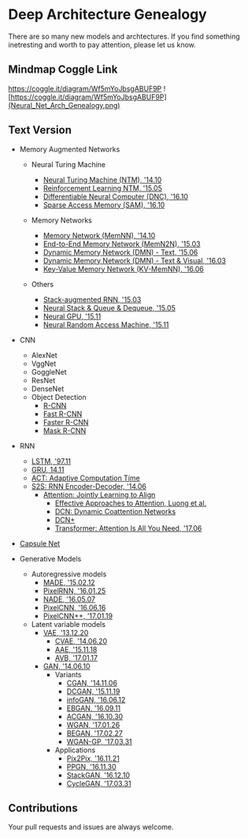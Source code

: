 # Deep Architecture Genealogy
There are so many new models and archtectures. If you find something inetresting and worth to pay attention, please let us know.
## Mindmap Coggle Link
https://coggle.it/diagram/Wf5mYoJbsgABUF9P
![https://coggle.it/diagram/Wf5mYoJbsgABUF9P](Neural_Net_Arch_Genealogy.png)
## Text Version
* Memory Augmented Networks
  * Neural Turing Machine
    * [Neural Turing Machine (NTM), '14.10](https://arxiv.org/abs/1410.5401)
    * [Reinforcement Learning NTM, '15.05](https://arxiv.org/abs/1505.00521)
    * [Differentiable Neural Computer (DNC), '16.10](https://www.nature.com/nature/journal/v538/n7626/full/nature20101.html) 
    * [Sparse Access Memory (SAM), '16.10](https://arxiv.org/abs/1610.09027)
    
  * Memory Networks
    * [Memory Network (MemNN), '14.10](https://arxiv.org/abs/1410.3916)
    * [End-to-End Memory Network (MemN2N), '15.03](https://arxiv.org/abs/1503.08895)
    * [Dynamic Memory Network (DMN) - Text, '15.06](https://arxiv.org/abs/1506.07285)
    * [Dynamic Memory Network (DMN) - Text & Visual, '16.03](https://arxiv.org/abs/1603.01417)
    * [Key-Value Memory Network (KV-MemNN), '16.06](https://arxiv.org/abs/1606.03126)
    
  * Others
    * [Stack-augmented RNN, '15.03](https://arxiv.org/abs/1503.01007)
    * [Neural Stack & Queue & Dequeue, '15.05](https://arxiv.org/abs/1506.02516)
    * [Neural GPU, '15.11](https://arxiv.org/abs/1511.08228)
    * [Neural Random Access Machine, '15.11](https://arxiv.org/abs/1511.06392)
    
* CNN
  * AlexNet
  * VggNet
  * GoggleNet
  * ResNet
  * DenseNet
  * Object Detection
    * [R-CNN](https://arxiv.org/pdf/1311.2524.pdf)
    * [Fast R-CNN](https://arxiv.org/pdf/1504.08083.pdf)
    * [Faster R-CNN](https://arxiv.org/pdf/1506.01497.pdf)
    * [Mask R-CNN](https://arxiv.org/pdf/1703.06870.pdf)
* RNN
  * [LSTM, '97.11](http://www.mitpressjournals.org/doi/10.1162/neco.1997.9.8.1735)
  * [GRU, 14.11](https://arxiv.org/abs/1412.3555)
  * [ACT: Adaptive Computation Time](https://arxiv.org/abs/1603.08983)
  * [S2S: RNN Encoder-Decoder, '14.06](https://arxiv.org/abs/1406.1078)
    * [Attention: Jointly Learning to Align](https://arxiv.org/abs/1409.0473)
      * [Effective Approaches to Attention, Luong et al.](https://arxiv.org/abs/1508.04025)
      * [DCN: Dynamic Coattention Networks](https://arxiv.org/abs/1611.01604)
      * [DCN+](https://arxiv.org/abs/1711.00106)
      * [Transformer: Attention Is All You Need, '17.06](https://arxiv.org/abs/1706.03762)
* [Capsule Net](https://example.com)
* Generative Models
  * Autoregressive models
    * [MADE, '15.02.12](https://arxiv.org/pdf/1502.03509.pdf)
    * [PixelRNN, '16.01.25](https://arxiv.org/pdf/1601.06759.pdf)
    * [NADE, '16.05.07](https://arxiv.org/pdf/1605.02226.pdf)
    * [PixelCNN, '16.06.16](https://arxiv.org/pdf/1606.05328.pdf)
    * [PixelCNN++, '17.01.19](https://arxiv.org/pdf/1701.05517.pdf)
  * Latent variable models
    * [VAE, '13.12.20](https://arxiv.org/pdf/1312.6114.pdf)
      * [CVAE, '14.06.20](https://arxiv.org/pdf/1406.5298.pdf)
      * [AAE, '15.11.18](https://arxiv.org/pdf/1511.05644.pdf)
      * [AVB, '17.01.17](https://arxiv.org/pdf/1701.04722.pdf)
    * [GAN, '14.06.10](https://arxiv.org/abs/1406.2661)
      * Variants
        * [CGAN, '14.11.06](https://arxiv.org/pdf/1411.1784.pdf)
        * [DCGAN, '15.11.19](https://arxiv.org/pdf/1511.06434.pdf)
        * [infoGAN, '16.06.12](https://arxiv.org/pdf/1704.00028.pdf)
        * [EBGAN, '16.09.11](https://arxiv.org/pdf/1609.03126.pdf)
        * [ACGAN, '16.10.30](https://arxiv.org/pdf/1610.09585.pdf)
        * [WGAN, '17.01.26](https://arxiv.org/pdf/1701.07875.pdf)
        * [BEGAN, '17.02.27](https://arxiv.org/pdf/1702.08431.pdf)
        * [WGAN-GP, '17.03.31](https://arxiv.org/pdf/1704.00028.pdf)
      * Applications
        * [Pix2Pix, '16.11.21](https://arxiv.org/pdf/1611.07004v1.pdf)
        * [PPGN, '16.11.30](https://arxiv.org/pdf/1612.00005.pdf)
        * [StackGAN, '16.12.10](https://arxiv.org/pdf/1612.03242.pdf)
        * [CycleGAN, '17.03.31](https://arxiv.org/pdf/1703.10593.pdf)
## Contributions
Your pull requests and issues are always welcome.
